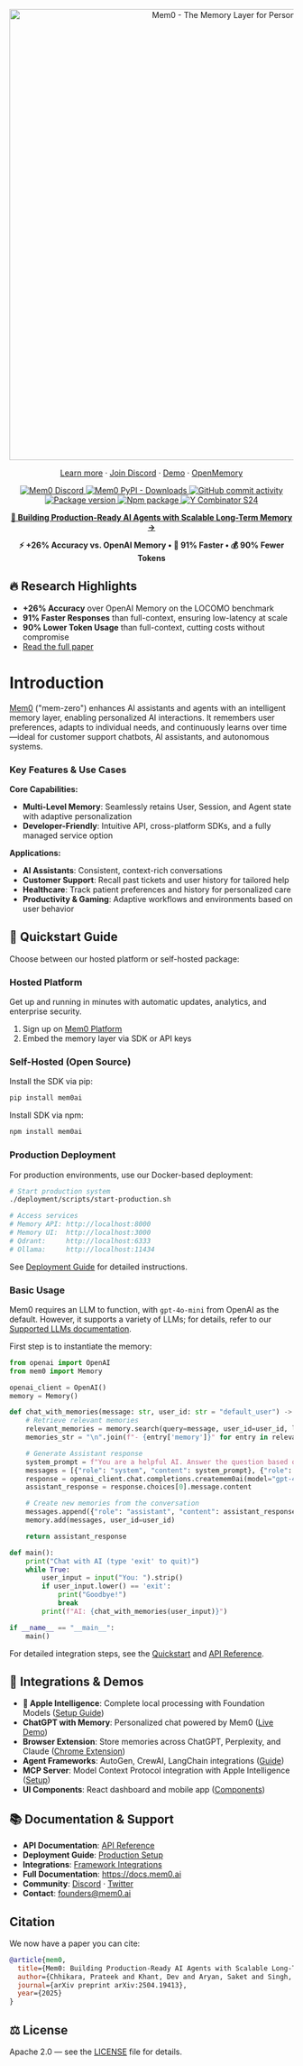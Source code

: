 <p align="center">
  <a href="https://github.com/mem0ai/mem0">
    <img src="docs/images/banner-sm.png" width="800px" alt="Mem0 - The Memory Layer for Personalized AI">
  </a>
</p>

<p align="center">
  <a href="https://mem0.ai">Learn more</a>
  ·
  <a href="https://mem0.dev/DiG">Join Discord</a>
  ·
  <a href="https://mem0.dev/demo">Demo</a>
  ·
  <a href="https://mem0.dev/openmemory">OpenMemory</a>
</p>

<p align="center">
  <a href="https://mem0.dev/DiG">
    <img src="https://dcbadge.vercel.app/api/server/6PzXDgEjG5?style=flat" alt="Mem0 Discord">
  </a>
  <a href="https://pepy.tech/project/mem0ai">
    <img src="https://img.shields.io/pypi/dm/mem0ai" alt="Mem0 PyPI - Downloads">
  </a>
  <a href="https://github.com/mem0ai/mem0">
    <img src="https://img.shields.io/github/commit-activity/m/mem0ai/mem0?style=flat-square" alt="GitHub commit activity">
  </a>
  <a href="https://pypi.org/project/mem0ai" target="blank">
    <img src="https://img.shields.io/pypi/v/mem0ai?color=%2334D058&label=pypi%20package" alt="Package version">
  </a>
  <a href="https://www.npmjs.com/package/mem0ai" target="blank">
    <img src="https://img.shields.io/npm/v/mem0ai" alt="Npm package">
  </a>
  <a href="https://www.ycombinator.com/companies/mem0">
    <img src="https://img.shields.io/badge/Y%20Combinator-S24-orange?style=flat-square" alt="Y Combinator S24">
  </a>
</p>

<p align="center">
  <a href="https://mem0.ai/research"><strong>📄 Building Production-Ready AI Agents with Scalable Long-Term Memory →</strong></a>
</p>
<p align="center">
  <strong>⚡ +26% Accuracy vs. OpenAI Memory • 🚀 91% Faster • 💰 90% Fewer Tokens</strong>
</p>

## 🔥 Research Highlights

- **+26% Accuracy** over OpenAI Memory on the LOCOMO benchmark
- **91% Faster Responses** than full-context, ensuring low-latency at scale
- **90% Lower Token Usage** than full-context, cutting costs without compromise
- [Read the full paper](https://mem0.ai/research)

# Introduction

[Mem0](https://mem0.ai) ("mem-zero") enhances AI assistants and agents with an intelligent memory layer, enabling personalized AI interactions. It remembers user preferences, adapts to individual needs, and continuously learns over time—ideal for customer support chatbots, AI assistants, and autonomous systems.

### Key Features & Use Cases

**Core Capabilities:**

- **Multi-Level Memory**: Seamlessly retains User, Session, and Agent state with adaptive personalization
- **Developer-Friendly**: Intuitive API, cross-platform SDKs, and a fully managed service option

**Applications:**

- **AI Assistants**: Consistent, context-rich conversations
- **Customer Support**: Recall past tickets and user history for tailored help
- **Healthcare**: Track patient preferences and history for personalized care
- **Productivity & Gaming**: Adaptive workflows and environments based on user behavior

## 🚀 Quickstart Guide <a name="quickstart"></a>

Choose between our hosted platform or self-hosted package:

### Hosted Platform

Get up and running in minutes with automatic updates, analytics, and enterprise security.

1. Sign up on [Mem0 Platform](https://app.mem0.ai)
2. Embed the memory layer via SDK or API keys

### Self-Hosted (Open Source)

Install the SDK via pip:

```bash
pip install mem0ai
```

Install SDK via npm:

```bash
npm install mem0ai
```

### Production Deployment

For production environments, use our Docker-based deployment:

```bash
# Start production system
./deployment/scripts/start-production.sh

# Access services
# Memory API: http://localhost:8000
# Memory UI:  http://localhost:3000
# Qdrant:     http://localhost:6333
# Ollama:     http://localhost:11434
```

See [Deployment Guide](documentation/DEPLOYMENT.md) for detailed instructions.

### Basic Usage

Mem0 requires an LLM to function, with `gpt-4o-mini` from OpenAI as the default. However, it supports a variety of LLMs; for details, refer to our [Supported LLMs documentation](https://docs.mem0.ai/components/llms/overview).

First step is to instantiate the memory:

```python
from openai import OpenAI
from mem0 import Memory

openai_client = OpenAI()
memory = Memory()

def chat_with_memories(message: str, user_id: str = "default_user") -> str:
    # Retrieve relevant memories
    relevant_memories = memory.search(query=message, user_id=user_id, limit=3)
    memories_str = "\n".join(f"- {entry['memory']}" for entry in relevant_memories["results"])

    # Generate Assistant response
    system_prompt = f"You are a helpful AI. Answer the question based on query and memories.\nUser Memories:\n{memories_str}"
    messages = [{"role": "system", "content": system_prompt}, {"role": "user", "content": message}]
    response = openai_client.chat.completions.createmem0ai(model="gpt-4o-mini", messages=messages)
    assistant_response = response.choices[0].message.content

    # Create new memories from the conversation
    messages.append({"role": "assistant", "content": assistant_response})
    memory.add(messages, user_id=user_id)

    return assistant_response

def main():
    print("Chat with AI (type 'exit' to quit)")
    while True:
        user_input = input("You: ").strip()
        if user_input.lower() == 'exit':
            print("Goodbye!")
            break
        print(f"AI: {chat_with_memories(user_input)}")

if __name__ == "__main__":
    main()
```

For detailed integration steps, see the [Quickstart](https://docs.mem0.ai/quickstart) and [API Reference](https://docs.mem0.ai/api-reference).

## 🔗 Integrations & Demos

- **🍎 Apple Intelligence**: Complete local processing with Foundation Models ([Setup Guide](integrations/mcp/README.md))
- **ChatGPT with Memory**: Personalized chat powered by Mem0 ([Live Demo](https://mem0.dev/demo))
- **Browser Extension**: Store memories across ChatGPT, Perplexity, and Claude ([Chrome Extension](https://chromewebstore.google.com/detail/onihkkbipkfeijkadecaafbgagkhglop?utm_source=item-share-cb))
- **Agent Frameworks**: AutoGen, CrewAI, LangChain integrations ([Guide](documentation/INTEGRATIONS.md))
- **MCP Server**: Model Context Protocol integration with Apple Intelligence ([Setup](integrations/mcp/))
- **UI Components**: React dashboard and mobile app ([Components](integrations/ui/))

## 📚 Documentation & Support

- **API Documentation**: [API Reference](documentation/api/)
- **Deployment Guide**: [Production Setup](documentation/DEPLOYMENT.md)
- **Integrations**: [Framework Integrations](documentation/INTEGRATIONS.md)
- **Full Documentation**: <https://docs.mem0.ai>
- **Community**: [Discord](https://mem0.dev/DiG) · [Twitter](https://x.com/mem0ai)
- **Contact**: <founders@mem0.ai>

## Citation

We now have a paper you can cite:

```bibtex
@article{mem0,
  title={Mem0: Building Production-Ready AI Agents with Scalable Long-Term Memory},
  author={Chhikara, Prateek and Khant, Dev and Aryan, Saket and Singh, Taranjeet and Yadav, Deshraj},
  journal={arXiv preprint arXiv:2504.19413},
  year={2025}
}
```

## ⚖️ License

Apache 2.0 — see the [LICENSE](LICENSE) file for details.
